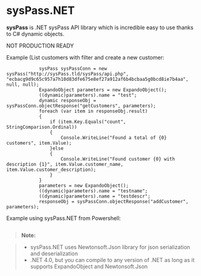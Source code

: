 # sysPass.NET
**sysPass** is .NET sysPass API library which is incredible easy to use thanks to C# dynamic objects.

NOT PRODUCTION READY

Example (List customers with filter and create a new customer:
```
            sysPass sysPassConn = new sysPass("http://sysPass.tld/sysPass/api.php", "ecbacg9d9c65c957a7h10d83dfe675e8ef27a912af6b4bcbaa5g0bcd8ie7b4aa", null, null);
            ExpandoObject parameters = new ExpandoObject();
            ((dynamic)parameters).name = "test";
            dynamic responseObj = sysPassConn.objectResponse("getCustomers", parameters);
            foreach (var item in responseObj.result)
            {
                if (item.Key.Equals("count", StringComparison.Ordinal))
                {
                    Console.WriteLine("Found a total of {0} customers", item.Value);
                }else
                {
                    Console.WriteLine("Found customer {0} with description {1}", item.Value.customer_name, item.Value.customer_description);
                }
            }
            parameters = new ExpandoObject();
            ((dynamic)parameters).name = "testname";
            ((dynamic)parameters).name = "testdescr";
            responseObj = sysPassConn.objectResponse("addCustomer", parameters);
```

Example using sysPass.NET from Powershell:
```

```

> **Note:**

> - sysPass.NET uses Newtonsoft.Json library for json serialization and deserialization
> - .NET 4.0, but you can compile to any version of .NET as long as it supports ExpandoObject and Newtonsoft.Json 